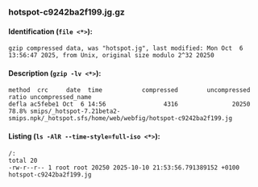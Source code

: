 ### hotspot-c9242ba2f199.jg.gz
#### Identification (`file <*>`):
```
gzip compressed data, was "hotspot.jg", last modified: Mon Oct  6 13:56:47 2025, from Unix, original size modulo 2^32 20250
```
#### Description (`gzip -lv <*>`):
```
method  crc     date  time           compressed        uncompressed  ratio uncompressed_name
defla ac5febe1 Oct  6 14:56                4316               20250  78.8% smips/_hotspot-7.21beta2-smips.npk/_hotspot.sfs/home/web/webfig/hotspot-c9242ba2f199.jg
```
#### Listing (`ls -AlR --time-style=full-iso <*>`):
```
/:
total 20
-rw-r--r-- 1 root root 20250 2025-10-10 21:53:56.791389152 +0100 hotspot-c9242ba2f199.jg
```

